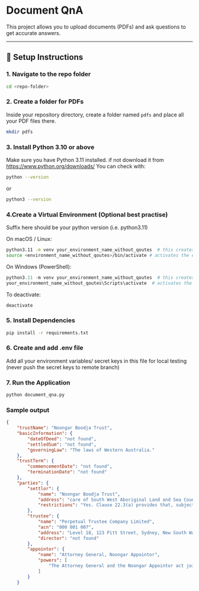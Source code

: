 # Document QnA

This project allows you to upload documents (PDFs) and ask questions to get accurate answers.

---

## 📂 Setup Instructions

### 1. Navigate to the repo folder

```bash
cd <repo-folder>
```

### 2. Create a folder for PDFs
Inside your repository directory, create a folder named `pdfs` and place all your PDF files there.

```bash
mkdir pdfs
```
### 3. Install Python 3.10 or above

Make sure you have Python 3.11 installed.
if not download it from https://www.python.org/downloads/
You can check with:

```bash
python --version
```
or
```bash
python3 --version
```
### 4.Create a Virtual Environment (Optional best practise)
Suffix here should be your python version (i.e. python3.11)

On macOS / Linux:
```bash
python3.11 -m venv your_environment_name_without_qoutes  # this creates the virtual envirnment (takes upto 1 min) replace placeholder with your choice of virtual env name 
source <environment_name_without_qoutes>/bin/activate # activates the environment you can see the environment name in terminal
```

On Windows (PowerShell):
```powershell
python3.11 -m venv your_environment_name_without_qoutes  # this creates the virtual envirnment (takes upto 1 min) replace placeholder with your choice of virtual env name
your_environment_name_without_qoutes\Scripts\activate  # activates the environment you can see the environment name in terminal
```
To deactivate:
```bash
deactivate
```
### 5. Install Dependencies
```bash
pip install -r requirements.txt
```

### 6. Create and add .env file 
Add all your environment variables/ secret keys in this file for local testing (never push the secret keys to remote branch)


### 7. Run the Application
```bash
python document_qna.py
```

### Sample output

```json
{
    "trustName": "Noongar Boodja Trust",
    "basicInformation": {
        "dateOfDeed": "not found",
        "settledSum": "not found",
        "governingLaw": "The laws of Western Australia."
    },
    "trustTerm": {
        "commencementDate": "not found",
        "terminationDate": "not found"
    },
    "parties": {
        "settlor": {
            "name": "Noongar Boodja Trust",
            "address": "care of South West Aboriginal Land and Sea Council, Level 2, 100 Royal Street, East Perth, Western Australia",
            "restrictions": "Yes. Clause 22.3(a) provides that, subject to clause 22.3(b), the Settlor (and the Settlor’s legal personal representative or Associate) may not become an Eligible Noongar Entity or directly or indirectly receive any part of the Trust Fund or its income."
        },
        "trustee": {
            "name": "Perpetual Trustee Company Limited",
            "acn": "000 001 007",
            "address": "Level 18, 123 Pitt Street, Sydney, New South Wales",
            "director": "not found"
        },
        "appointor": {
            "name": "Attorney General, Noongar Appointor",
            "powers": [
                "The Attorney General and the Noongar Appointor act jointly as the Appointors. Acting together and by instrument in writing, they may remove the Trustee, appoint additional Trustees who meet the clause 13.2 qualifications, and appoint a new Trustee to replace a Trustee who resigns or ceases by operation of law. Before exercising these powers, they must consult with the Noongar Advisory Company and the existing or outgoing Trustee, and before removing a Trustee they must consider whether the Trustee has breached or failed to act satisfactorily under the Deed. They may request the Trustee to conduct an appropriate selection process for a replacement trustee, and if there is no Trustee, they must conduct that selection process in consultation with the Noongar Advisory Company. When a Nominee Entity is proposed, they must assess whether it meets the Dedicated Trustee Requirements and, if they decide not to appoint it, provide written reasons sufficient to enable it to remedy the issues. Upon exercising their powers, they ensure the incoming and outgoing trustees execute a Deed of Appointment substantially in the form in Schedule 8. The Attorney General must act jointly with the Noongar Appointor for appointments and removals under clause 13.4."
            ]
        }
    }
```

